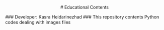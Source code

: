 <p align="center">
# Educational Contents
</p>
### Developer: Kasra Heidarinezhad
### This repository contents Python codes dealing with images files
